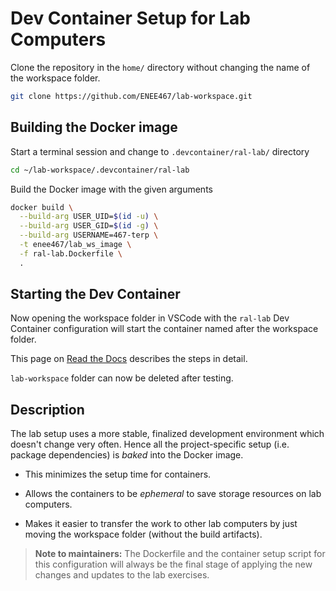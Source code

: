 # Dev Container Setup for Lab Computers

Clone the repository in the `home/` directory without changing the name of the workspace folder.

```bash
git clone https://github.com/ENEE467/lab-workspace.git
```

## Building the Docker image

Start a terminal session and change to `.devcontainer/ral-lab/` directory

```bash
cd ~/lab-workspace/.devcontainer/ral-lab
```

Build the Docker image with the given arguments

```bash
docker build \
  --build-arg USER_UID=$(id -u) \
  --build-arg USER_GID=$(id -g) \
  --build-arg USERNAME=467-terp \
  -t enee467/lab_ws_image \
  -f ral-lab.Dockerfile \
  .
```

## Starting the Dev Container

Now opening the workspace folder in VSCode with the `ral-lab` Dev Container configuration will
start the container named after the workspace folder.

This page on [Read the Docs](https://enee467.readthedocs.io/en/latest/Setup.html#opening-the-workspace-in-visual-studio-code)
describes the steps in detail.

`lab-workspace` folder can now be deleted after testing.

## Description

The lab setup uses a more stable, finalized development environment which doesn't change very often.
Hence all the project-specific setup (i.e. package dependencies) is *baked* into the Docker image.

- This minimizes the setup time for containers.

- Allows the containers to be *ephemeral* to save storage resources on lab computers.

- Makes it easier to transfer the work to other lab computers by just moving the workspace folder
  (without the build artifacts).

>**Note to maintainers:** The Dockerfile and the container setup script for this configuration will
always be the final stage of applying the new changes and updates to the lab exercises.
